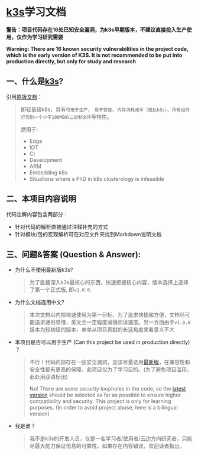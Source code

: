 [k3s](https://github.com/k3s-io/k3s)学习文档
===============================================

**警告：项目代码存在16处已知安全漏洞，为k3s早期版本，不建议直接投入生产使用，仅作为学习研究需要**

**Warning: There are 16 known security vulnerabilities in the project code, which is the early version of K3S. It is not recommended to be put into production directly, but only for study and research**

## 一、什么是[k3s](https://github.com/k3s-io/k3s)?
引用[原版文档](https://github.com/k3s-io/k3s/blob/master/README.md)：
> 即轻量级k8s，具有`可用于生产`、 `易于安装`、`内存消耗减半（相比k8s）`、`所有组件打包到一个小于100MB的二进制文件`等特性。
> 
> 适用于:
> * Edge
> * IOT
> * CI
> * Development
> * ARM
> * Embedding k8s
> * Situations where a PhD in k8s clusterology is infeasible

## 二、本项目内容说明
代码注解内容包含两部分：

* 针对代码的解析直接通过注释补充的方式
* 针对模块/包的宏观解析可在对应文件夹找到Markdown说明文档

## 三、问题&答案 (Question & Answer):

* 为什么不使用最新版k3s?
    > 为了直接深入k3s最核心的东西，快速把握核心内容，版本选择上选择了第一个正式版, 即`v1.0.0`.

* 为什么文档选用中文?
    > 本次文档以内部快速使用为第一目标，为了追求快捷和方便，文档尽可能追求通俗易懂，英文会一定程度减慢阅读速度。另一方面由于`v1.0.0`版本为较初级的版本，单单从项目贡献的长远角度来看意义不大

* 本项目是否可以用于生产 (Can this project be used in production directly) ？
    > 不行！代码内部存在一些安全漏洞，应该尽量选用[最新版](https://github.com/k3s-io/k3s)，在兼容性和安全性都有更高的保障。此项目仅为了学习目的。(为了避免项目滥用，此处用双语标出)
    >
    > No! There are some security loopholes in the code, so the [latest version](https://github.com/k3s-io/k3s) should be selected as far as possible to ensure higher compatibility and security. This project is only for learning purposes. (In order to avoid project abuse, here is a bilingual version)

* 我是谁？
    > 我不是k3s的开发人员，仅是一名学习者/使用者/云边方向研究者，只能尽最大能力保证信息的可靠性。如果存在内容错误，欢迎读者指出。